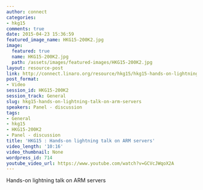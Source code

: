 ```yaml
---
author: connect
categories:
- hkg15
comments: true
date: 2015-04-23 15:36:59
featured_image_name: HKG15-200K2.jpg
image:
  featured: true
  name: HKG15-200K2.jpg
  path: /assets/images/featured-images/HKG15-200K2.jpg
layout: resource-post
link: http://connect.linaro.org/resource/hkg15/hkg15-hands-on-lightning-talk-on-arm-servers/
post_format:
- Video
session_id: HKG15-200K2
session_track: General
slug: hkg15-hands-on-lightning-talk-on-arm-servers
speakers: Panel - discussion
tags:
- General
- hkg15
- HKG15-200K2
- Panel - discussion
title: 'HKG15 : Hands-on lightning talk on ARM servers'
video_length: '10:16'
video_thumbnail: None
wordpress_id: 714
youtube_video_url: https://www.youtube.com/watch?v=GCVcJWqoX2A
---
```


Hands-on lightning talk on ARM servers
